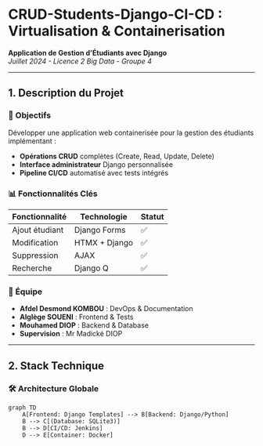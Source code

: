 # CRUD-Students-Django-CI-CD : Virtualisation & Containerisation  
**Application de Gestion d'Étudiants avec Django**  
*Juillet 2024 - Licence 2 Big Data - Groupe 4*

---

## 1. Description du Projet
### 🎯 Objectifs
Développer une application web containerisée pour la gestion des étudiants implémentant :
- **Opérations CRUD** complètes (Create, Read, Update, Delete)
- **Interface administrateur** Django personnalisée
- **Pipeline CI/CD** automatisé avec tests intégrés

### 📊 Fonctionnalités Clés
| Fonctionnalité | Technologie | Statut |
|----------------|------------|--------|
| Ajout étudiant | Django Forms | ✅ |
| Modification | HTMX + Django | ✅ |
| Suppression | AJAX | ✅ |
| Recherche | Django Q | ✅ |

### 👥 Équipe
- **Afdel Desmond KOMBOU** : DevOps & Documentation
- **Alglège SOUENI** : Frontend & Tests
- **Mouhamed DIOP** : Backend & Database
- **Supervision** : Mr Madické DIOP

---

## 2. Stack Technique
### 🛠️ Architecture Globale
```mermaid
graph TD
    A[Frontend: Django Templates] --> B[Backend: Django/Python]
    B --> C[(Database: SQLite3)]
    B --> D[CI/CD: Jenkins]
    D --> E[Container: Docker]
